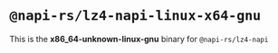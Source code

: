# `@napi-rs/lz4-napi-linux-x64-gnu`

This is the **x86_64-unknown-linux-gnu** binary for `@napi-rs/lz4-napi`
